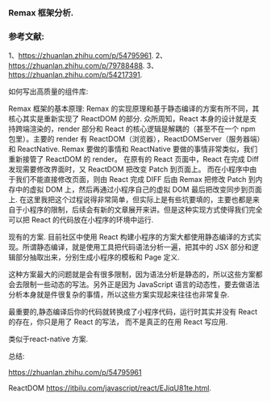 ### Remax 框架分析.


### 参考文献:
1、https://zhuanlan.zhihu.com/p/54795961.
2、https://zhuanlan.zhihu.com/p/79788488.
3、https://zhuanlan.zhihu.com/p/54217391.


如何写出高质量的组件库:

Remax 框架的基本原理:
Remax 的实现原理和基于静态编译的方案有所不同，其核心其实是重新实现了 ReactDOM 的部分.
众所周知，React 本身的设计就是支持跨端渲染的，render 部分和 React 的核心逻辑是解耦的（甚至不在一个 npm 包里）。主要的 render 有 ReactDOM（浏览器），ReactDOMServer（服务器端）和 ReactNative.
Remax 要做的事情和 ReactNative 要做的事情非常类似，我们重新接管了 ReactDOM 的 render。
在原有的 React 页面中，React 在完成 Diff 发现需要修改界面时，又 ReactDOM 把改变 Patch 到页面上。
而在小程序中由于我们不能直接修改页面，则由 React 完成 DIFF 后由 Remax 把修改 Patch 到内存中的虚拟 DOM 上，然后再通过小程序自己的虚拟 DOM 最后把改变同步到页面上.
在这里我把这个过程说得非常简单，但实际上是有些坑要填的，主要也都是来自于小程序的限制，后续会有新的文章展开来讲。但是这种实现方式使得我们完全可以把 React 的代码放在小程序的环境中运行.

现有的方案.
目前社区中使用 React 构建小程序的方案大都使用静态编译的方式实现。所谓静态编译，就是使用工具把代码语法分析一遍，把其中的 JSX 部分和逻辑部分抽取出来，分别生成小程序的模板和 Page 定义.

这种方案最大的问题就是会有很多限制，因为语法分析是静态的，所以这些方案都会去限制一些动态的写法。另外正是因为 JavaScript 语言的动态性，要去做语法分析本身就是件很复杂的事情，所以这些方案实现起来往往也非常复杂.

最重要的,静态编译后你的代码就转换成了小程序代码，运行时其实并没有 React 的存在，你只是用了 React 的写法， 而不是真正的在用 React 写应用.

类似于react-native 方案.


总结:


https://zhuanlan.zhihu.com/p/54795961


ReactDOM 
https://itbilu.com/javascript/react/EJiqU81te.html.
